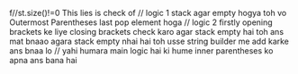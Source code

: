 f//st.size()!=0 This lies is check of
// logic 1 stack agar empty hogya toh vo Outermost Parentheses last pop element hoga
// logic 2 firstly opening brackets ke liye closing brackets check karo agar stack empty hai toh ans mat bnaao agara stack empty nhai hai toh usse string builder me add karke ans bnaa lo
// yahi humara main logic hai ki hume inner parentheses ko apna ans bana hai